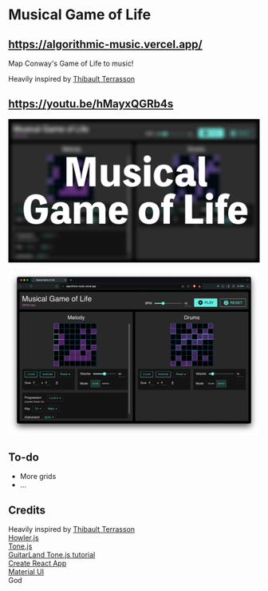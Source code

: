 # Musical Game of Life

## https://algorithmic-music.vercel.app/

Map Conway's Game of Life to music!

Heavily inspired by [Thibault Terrasson](https://youtu.be/iMvsA8fkVvA)  

## https://youtu.be/hMayxQGRb4s

[![Musical Game of Life Demo](thumb.png)](https://youtu.be/hMayxQGRb4s "Musical Game of Life Demo")

![Preview](preview.png)

## To-do

- More grids
- ...

## Credits

Heavily inspired by [Thibault Terrasson](https://youtu.be/iMvsA8fkVvA)  
[Howler.js](https://github.com/goldfire/howler.js/)  
[Tone.js](https://tonejs.github.io/)  
[GuitarLand Tone.js tutorial](https://www.guitarland.com/MusicTheoryWithToneJS/PlayMajorScale.html)  
[Create React App](https://github.com/facebook/create-react-app)  
[Material UI](https://mui.com/)  
God